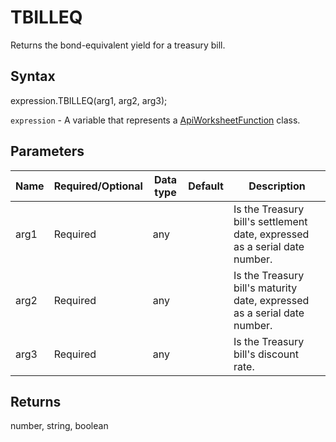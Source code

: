 # TBILLEQ

Returns the bond-equivalent yield for a treasury bill.

## Syntax

expression.TBILLEQ(arg1, arg2, arg3);

`expression` - A variable that represents a [ApiWorksheetFunction](../ApiWorksheetFunction.md) class.

## Parameters

| **Name** | **Required/Optional** | **Data type** | **Default** | **Description** |
| ------------- | ------------- | ------------- | ------------- | ------------- |
| arg1 | Required | any |  | Is the Treasury bill's settlement date, expressed as a serial date number. |
| arg2 | Required | any |  | Is the Treasury bill's maturity date, expressed as a serial date number. |
| arg3 | Required | any |  | Is the Treasury bill's discount rate. |

## Returns

number, string, boolean